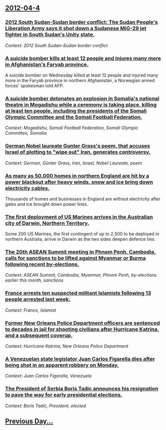 ## [2012-04-4](/news/2012/04/4/index.md)

### [2012 South Sudan-Sudan border conflict: The Sudan People's Liberation Army says it shot down a Sudanese MiG-29 jet fighter in South Sudan's Unity state. ](/news/2012/04/4/2012-south-sudanasudan-border-conflict-the-sudan-people-s-liberation-army-says-it-shot-down-a-sudanese-mig-29-jet-fighter-in-south-sudan.md)
_Context: 2012 South Sudan–Sudan border conflict_

### [A suicide bomber kills at least 12 people and injures many more in Afghanistan's Faryab province. ](/news/2012/04/4/a-suicide-bomber-kills-at-least-12-people-and-injures-many-more-in-afghanistan-s-faryab-province.md)
A suicide bomber on Wednesday killed at least 12 people and injured many more in the Faryab province in northern Afghanistan, a Norwegian armed forces&#039; spokesman told AFP.

### [A suicide bomber detonates an explosion in Somalia's national theatre in Mogadishu while a ceremony is taking place, killing at least ten people, including the presidents of the Somali Olympic Committee and the Somali Football Federation. ](/news/2012/04/4/a-suicide-bomber-detonates-an-explosion-in-somalia-s-national-theatre-in-mogadishu-while-a-ceremony-is-taking-place-killing-at-least-ten-pe.md)
_Context: Mogadishu, Somali Football Federation, Somali Olympic Committee, Somalia_

### [German Nobel laureate Gunter Grass's  poem, that accuses Israel of plotting to "wipe out" Iran, generates controversy. ](/news/2012/04/4/german-nobel-laureate-ga1-4nter-grass-s-poem-that-accuses-israel-of-plotting-to-wipe-out-iran-generates-controversy.md)
_Context: German, Günter Grass, Iran, Israel, Nobel Laureate, poem_

### [As many as 50,000 homes in northern England are hit by a power blackout after heavy winds, snow and ice bring down electricity cables. ](/news/2012/04/4/as-many-as-50-000-homes-in-northern-england-are-hit-by-a-power-blackout-after-heavy-winds-snow-and-ice-bring-down-electricity-cables.md)
Thousands of homes and businesses in England are without electricity after gales and ice brought down power lines.

### [The first deployment of US Marines arrives in the Australian city of Darwin, Northern Territory. ](/news/2012/04/4/the-first-deployment-of-us-marines-arrives-in-the-australian-city-of-darwin-northern-territory.md)
Some 200 US Marines, the first contingent of up to 2,500 to be deployed in northern Australia, arrive in Darwin as the two sides deepen defence ties.

### [The 20th ASEAN Summit meeting in Phnom Penh, Cambodia, calls for sanctions to be lifted against Myanmar or Burma following recent by-elections. ](/news/2012/04/4/the-20th-asean-summit-meeting-in-phnom-penh-cambodia-calls-for-sanctions-to-be-lifted-against-myanmar-or-burma-following-recent-by-electio.md)
_Context: ASEAN Summit, Cambodia, Myanmar, Phnom Penh, by-elections earlier this month, sanctions_

### [France arrests ten suspected militant Islamists following 13 people arrested last week. ](/news/2012/04/4/france-arrests-ten-suspected-militant-islamists-following-13-people-arrested-last-week.md)
_Context: France, Islamist_

### [Former New Orleans Police Department officers are sentenced to decades in jail for shooting civilians after Hurricane Katrina, and a subsequent coverup. ](/news/2012/04/4/former-new-orleans-police-department-officers-are-sentenced-to-decades-in-jail-for-shooting-civilians-after-hurricane-katrina-and-a-subsequ.md)
_Context: Hurricane Katrina, New Orleans Police Department_

### [A Venezuelan state legislator Juan Carlos Figarella dies after being shot in an apparent robbery on Monday. ](/news/2012/04/4/a-venezuelan-state-legislator-juan-carlos-figarella-dies-after-being-shot-in-an-apparent-robbery-on-monday.md)
_Context: Juan Carlos Figarella, Venezuela_

### [The President of Serbia Boris Tadic announces his resignation to pave the way for early presidential elections. ](/news/2012/04/4/the-president-of-serbia-boris-tadia-announces-his-resignation-to-pave-the-way-for-early-presidential-elections.md)
_Context: Boris Tadić, President, elected_

## [Previous Day...](/news/2012/04/3/index.md)


